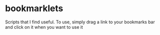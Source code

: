 # bookmarklets

Scripts that I find useful. To use, simply drag a link to your bookmarks bar and click on it when you want to use it

